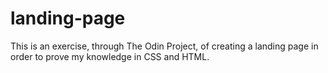 # landing-page

This is an exercise, through The Odin Project, of creating a landing page in order to prove my knowledge in CSS and HTML.